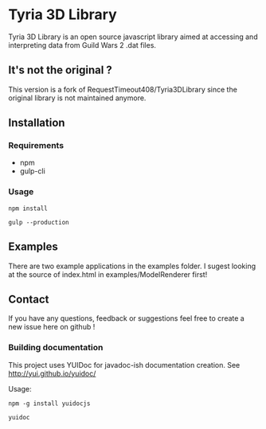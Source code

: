 # Tyria 3D Library

Tyria 3D Library is an open source javascript library aimed at accessing and interpreting data from Guild Wars 2 .dat files.

## It's not the original ?

This version is a fork of RequestTimeout408/Tyria3DLibrary since the original library is not maintained anymore.

## Installation

### Requirements 
* npm
* gulp-cli

### Usage

``npm install``

``gulp --production``

## Examples
There are two example applications in the examples folder. I sugest looking at the source of index.html in examples/ModelRenderer first!

## Contact

If you have any questions, feedback or suggestions feel free to create a new issue here on github !

### Building documentation
This project uses YUIDoc for javadoc-ish documentation creation.
See http://yui.github.io/yuidoc/

Usage:

``npm -g install yuidocjs``

``yuidoc``